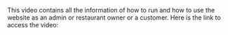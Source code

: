 This video contains all the information of how to run and how to use the website as an admin or restaurant owner or a customer.
Here is the link to access the video:
   